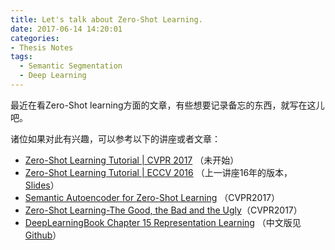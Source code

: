 ```yaml
---
title: Let's talk about Zero-Shot Learning.
date: 2017-06-14 14:20:01
categories:
- Thesis Notes
tags:
  - Semantic Segmentation
  - Deep Learning
---
```


最近在看Zero-Shot learning方面的文章，有些想要记录备忘的东西，就写在这儿吧。

诸位如果对此有兴趣，可以参考以下的讲座或者文章：

* [Zero-Shot Learning Tutorial | CVPR 2017](https://staff.fnwi.uva.nl/t.e.j.mensink/zsl2017/) （未开始）
* [Zero-Shot Learning Tutorial | ECCV 2016](https://staff.fnwi.uva.nl/t.e.j.mensink/zsl2016/#home) （上一讲座16年的版本，[Slides](http://isis-data.science.uva.nl/tmensink/docs/zsl16.web.pdf)）
* [Semantic Autoencoder for Zero-Shot Learning](https://arxiv.org/abs/1704.08345) （CVPR2017）
* [Zero-Shot Learning-The Good, the Bad and the Ugly](https://arxiv.org/abs/1703.04394)（CVPR2017）
* [DeepLearningBook Chapter 15 Representation Learning](http://www.deeplearningbook.org/contents/representation.html) （中文版见[Github](https://github.com/exacity/deeplearningbook-chinese)）

<!-- more -->
